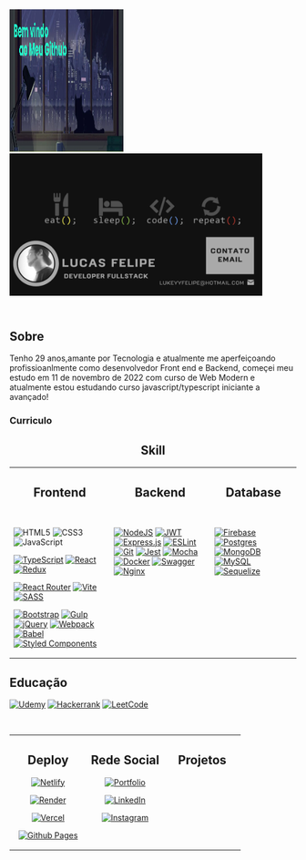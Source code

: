 <header>
   
 <div align='left'>
   <img  src="./css/banner2.png" height="250px" width="200px" alt="Sublime's custom image" />
   <img  src="./css/banner.png" height="250px" alt="Sublime's custom image" />
 </div>
</header>

<section>
   
   <h2>Sobre </h2>
   
   <p>
      Tenho 29 anos,amante por Tecnologia e atualmente me aperfeiçoando profissioanlmente 
      como desenvolvedor Front end e Backend, começei meu estudo em 11 de novembro de 2022
      com curso de Web Modern e atualmente estou estudando curso javascript/typescript iniciante a avançado!
   </p>

   <h3>Curriculo </h3>
</section>

<h2 align="center">  Skill   </h2>
<table><tr><td valign="top" width="35%">

<h2 align="center"> Frontend   </h2>

<div align="left">  


   <br>
   
   ![HTML5](https://img.shields.io/badge/html5-%23E34F26.svg?style=for-the-badge&logo=html5&logoColor=white)
   ![CSS3](https://img.shields.io/badge/css3-%231572B6.svg?style=for-the-badge&logo=css3&logoColor=white)
   ![JavaScript](https://img.shields.io/badge/javascript-%23323330.svg?style=for-the-badge&logo=javascript&logoColor=%23F7DF1E)
   
   [![TypeScript](https://img.shields.io/badge/typescript-%23007ACC.svg?style=for-the-badge&logo=typescript&logoColor=white)]()
   [![React](https://img.shields.io/badge/react-%2320232a.svg?style=for-the-badge&logo=react&logoColor=%2361DAFB)]()
   [![Redux](https://img.shields.io/badge/redux-%23593d88.svg?style=for-the-badge&logo=redux&logoColor=white)]()
   
   [![React Router](https://img.shields.io/badge/React_Router-CA4245?style=for-the-badge&logo=react-router&logoColor=white)]()
   [![Vite](https://img.shields.io/badge/vite-%23646CFF.svg?style=for-the-badge&logo=vite&logoColor=white)]()
   [![SASS](https://img.shields.io/badge/SASS-hotpink.svg?style=for-the-badge&logo=SASS&logoColor=white)]()
   
   [![Bootstrap](https://img.shields.io/badge/bootstrap-%238511FA.svg?style=for-the-badge&logo=bootstrap&logoColor=white)]()
   [![Gulp](https://img.shields.io/badge/GULP-%23CF4647.svg?style=for-the-badge&logo=gulp&logoColor=white)]()
   [![jQuery](https://img.shields.io/badge/jquery-%230769AD.svg?style=for-the-badge&logo=jquery&logoColor=white)]()
   [![Webpack](https://img.shields.io/badge/webpack-%238DD6F9.svg?style=for-the-badge&logo=webpack&logoColor=black)]()
   [![Babel](https://img.shields.io/badge/Babel-F9DC3e?style=for-the-badge&logo=babel&logoColor=black)]()
   [![Styled Components](https://img.shields.io/badge/styled--components-DB7093?style=for-the-badge&logo=styled-components&logoColor=white)]()


</div>

</td><td valign="top" width="35%">

<h2 align="center"> Backend  </h2>
<div align="left">  

   <br>
   
[![NodeJS](https://img.shields.io/badge/node.js-6DA55F?style=for-the-badge&logo=node.js&logoColor=white)]()
[![JWT](https://img.shields.io/badge/JWT-black?style=for-the-badge&logo=JSON%20web%20tokens)]() 
[![Express.js](https://img.shields.io/badge/express.js-%23404d59.svg?style=for-the-badge&logo=express&logoColor=%2361DAFB)]()
[![ESLint](https://img.shields.io/badge/ESLint-4B3263?style=for-the-badge&logo=eslint&logoColor=white)]()
[![Git](https://img.shields.io/badge/git-%23F05033.svg?style=for-the-badge&logo=git&logoColor=white)]()
[![Jest](https://img.shields.io/badge/-jest-%23C21325?style=for-the-badge&logo=jest&logoColor=white)]()
[![Mocha](https://img.shields.io/badge/-mocha-%238D6748?style=for-the-badge&logo=mocha&logoColor=white)]()
[![Docker](https://img.shields.io/badge/docker-%230db7ed.svg?style=for-the-badge&logo=docker&logoColor=white)]()
[![Swagger](https://img.shields.io/badge/-Swagger-%23Clojure?style=for-the-badge&logo=swagger&logoColor=white)]()
[![Nginx](https://img.shields.io/badge/nginx-%23009639.svg?style=for-the-badge&logo=nginx&logoColor=white)]()

</div>

</td><td valign="top" width="40%">

<h2 align="center"> Database  </h2>

<div align="left">

<br>

[![Firebase](https://img.shields.io/badge/firebase-%23039BE5.svg?style=for-the-badge&logo=firebase)]()
[![Postgres](https://img.shields.io/badge/postgres-%23316192.svg?style=for-the-badge&logo=postgresql&logoColor=white)]()
[![MongoDB](https://img.shields.io/badge/MongoDB-%234ea94b.svg?style=for-the-badge&logo=mongodb&logoColor=white)]()
[![MySQL](https://img.shields.io/badge/mysql-%2300f.svg?style=for-the-badge&logo=mysql&logoColor=white)]()
[![Sequelize](https://img.shields.io/badge/Sequelize-52B0E7?style=for-the-badge&logo=Sequelize&logoColor=white)]()

</div>

</td></tr></table>  

<h2> Educação </h2>

[![Udemy](https://img.shields.io/badge/Udemy-A435F0?style=for-the-badge&logo=Udemy&logoColor=white)]()
[![Hackerrank](https://img.shields.io/badge/-Hackerrank-2EC866?style=for-the-badge&logo=HackerRank&logoColor=white)]()
[![LeetCode](https://img.shields.io/badge/LeetCode-000000?style=for-the-badge&logo=LeetCode&logoColor=#d16c06)]()

<br/> 
<table><tr><td valign="top" width="33%">


<h2 align="center"> Deploy </h2>
<div align="center">  

[![Netlify](https://img.shields.io/badge/netlify-%23000000.svg?style=for-the-badge&logo=netlify&logoColor=#00C7B7)]()

[![Render](https://img.shields.io/badge/Render-%46E3B7.svg?style=for-the-badge&logo=render&logoColor=white)]()

[![Vercel](https://img.shields.io/badge/vercel-%23000000.svg?style=for-the-badge&logo=vercel&logoColor=white)]()

[![Github Pages](https://img.shields.io/badge/github%20pages-121013?style=for-the-badge&logo=github&logoColor=white)]()

</div>

</td><td valign="top" width="33%">

 <h2 align="center">Rede Social  </h2>
  
 <div align="center">  

[![Portfolio](https://img.shields.io/badge/Portfolio-%23000000.svg?style=for-the-badge&logo=firefox&logoColor=#FF7139)]()

[![LinkedIn](https://img.shields.io/badge/linkedin-%230077B5.svg?style=for-the-badge&logo=linkedin&logoColor=white)](https://www.linkedin.com/in/lucas-felipe-a58b34259/)

[![Instagram](https://img.shields.io/badge/Instagram-%23E4405F.svg?style=for-the-badge&logo=Instagram&logoColor=white)](https://www.instagram.com/lkas_f/)

</div>

</td><td valign="top" width="33%">

<h2 align="center">Projetos</h2>

<div>
   
   
</div>

</td></tr></table>  

<br/>  
